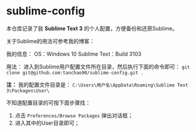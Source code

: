 # sublime-config

本仓库记录了我 **Sublime Text 3** 的个人配置，方便备份和还原Sublime。

关于Sublime的用法可参考我的博客：[]()

我的信息：
OS：Windows 10
Sublime Text：Build 3103

用法：
进入到Sublime用户配置文件所在目录，然后执行下面的命令即可：
`git clone git@github.com:tanchao90/sublime-config.git .`

**注：**
我的配置文件目录是： `C:\Users\用户名\AppData\Roaming\Sublime Text 3\Packages\User\`

不知道配置目录的可按下面步骤找：
1. 点击 `Preferences/Browse Packages` 弹出对话框；
2. 进入其中的User目录即可；
